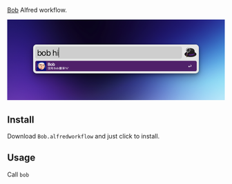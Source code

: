 [Bob](https://bobtranslate.com/) Alfred workflow.

![workflow](screenshots/screenshot.png)

## Install

Download `Bob.alfredworkflow` and just click to install.

## Usage

Call `bob`